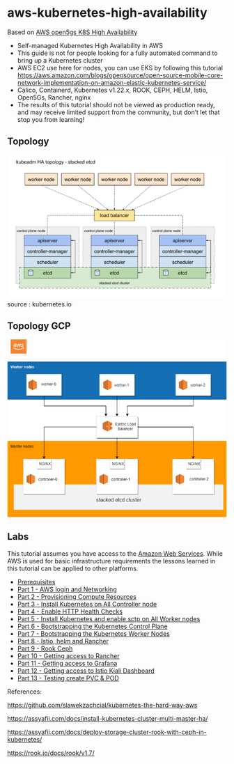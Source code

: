 # aws-kubernetes-high-availability

Based on [AWS open5gs K8S High Availability](https://awstip.com/aws-open5gs-k8s-high-availability-part-1-9d41f47d9d7c)

* Self-managed Kubernetes High Availability in AWS
* This guide is not for people looking for a fully automated command to bring up a Kubernetes cluster
* AWS EC2 use here for nodes, you can use EKS by following this tutorial https://aws.amazon.com/blogs/opensource/open-source-mobile-core-network-implementation-on-amazon-elastic-kubernetes-service/
* Calico, Containerd, Kubernetes v1.22.x, ROOK, CEPH, HELM, Istio, Open5Gs, Rancher, nginx
* The results of this tutorial should not be viewed as production ready, and may receive limited support from the community, but don’t let that stop you from learning!

## Topology

![kubernetes.io-screenshot](docs/images/kubernetes_HA.JPG)
source : kubernetes.io

## Topology GCP
![kubernetes.aws-screenshot](docs/images/aws_ec2_k8s-ha.png)


## Labs

This tutorial assumes you have access to the [Amazon Web
Services](https://aws.amazon.com). While AWS is used for basic infrastructure requirements the lessons learned in this tutorial can be applied to other platforms.

* [Prerequisites](docs/01-prerequisites.md)
* [Part 1 - AWS login and Networking](docs/02-part-01.md)
* [Part 2 - Provisioning Compute Resources](docs/03-part-02.md)
* [Part 3 - Install Kubernetes on All Controller node](docs/04-part-03.md)
* [Part 4 - Enable HTTP Health Checks](docs/05-part-04.md)
* [Part 5 - Install Kubernetes and enable sctp on All Worker nodes](docs/06-part-05.md)
* [Part 6 - Bootstrapping the Kubernetes Control Plane](docs/07-part-06.md)
* [Part 7 - Bootstrapping the Kubernetes Worker Nodes](docs/08-part-07.md)
* [Part 8 - Istio, helm and Rancher](docs/09-part-08.md)
* [Part 9 - Rook Ceph](docs/10-part-09.md)
* [Part 10 - Getting access to Rancher](docs/11-part-10.md)
* [Part 11 - Getting access to Grafana](docs/12-part-11.md)
* [Part 12 - Getting access to Istio Kiali Dashboard](docs/13-part-12.md)
* [Part 13 - Testing create PVC & POD](docs/14-part-13.md)


References:

https://github.com/slawekzachcial/kubernetes-the-hard-way-aws

https://assyafii.com/docs/install-kubernetes-cluster-multi-master-ha/

https://assyafii.com/docs/deploy-storage-cluster-rook-with-ceph-in-kubernetes/

https://rook.io/docs/rook/v1.7/
